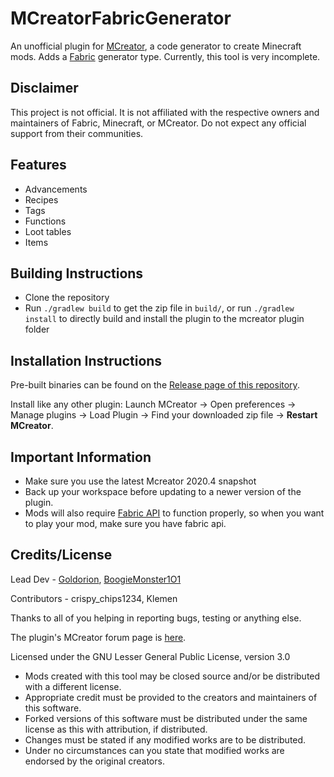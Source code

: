 # MCreatorFabricGenerator
An unofficial plugin for [MCreator](https://mcreator.net/), a code generator to create Minecraft mods. Adds a [Fabric](https://fabricmc.net/) generator type. Currently, this tool is very incomplete.

## Disclaimer
This project is not official. It is not affiliated with the respective owners and maintainers of Fabric, Minecraft, or MCreator. Do not expect any official support from their communities.

## Features
- Advancements
- Recipes
- Tags
- Functions
- Loot tables
- Items

## Building Instructions
- Clone the repository
- Run `./gradlew build` to get the zip file in `build/`, or run `./gradlew install` to directly build and install the plugin to the mcreator plugin folder

## Installation Instructions
Pre-built binaries can be found on the [Release page of this repository](https://github.com/Goldorion/MCreatorFabricGenerator/releases).

Install like any other plugin: Launch MCreator -> Open preferences -> Manage plugins -> Load Plugin -> Find your downloaded zip file -> **Restart MCreator**.

## Important Information
- Make sure you use the latest Mcreator 2020.4 snapshot 
- Back up your workspace before updating to a newer version of the plugin.
- Mods will also require [Fabric API](https://www.curseforge.com/minecraft/mc-mods/fabric-api) to function properly, so when you want to play your mod, make sure you have fabric api.

## Credits/License

Lead Dev - [Goldorion](https://github.com/Goldorion), [BoogieMonster1O1](https://github.com/BoogieMonster1O1)

Contributors - crispy_chips1234, Klemen 

Thanks to all of you helping in reporting bugs, testing or anything else.

The plugin's MCreator forum page is [here](https://mcreator.net/forum/60201/fabric-generator-plugin).

Licensed under the GNU Lesser General Public License, version 3.0  
- Mods created with this tool may be closed source and/or be distributed with a different license.
- Appropriate credit must be provided to the creators and maintainers of this software.
- Forked versions of this software must be distributed under the same license as this with attribution, if distributed.
- Changes must be stated if any modified works are to be distributed.
- Under no circumstances can you state that modified works are endorsed by the original creators.
